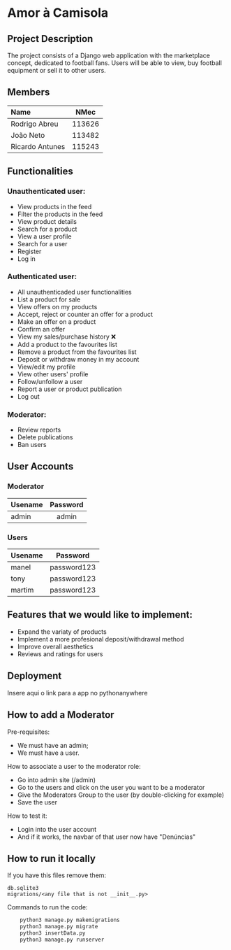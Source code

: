 # Amor à Camisola

## Project Description
The project consists of a Django web application with the marketplace concept, dedicated to football fans. Users will be able to view, buy football equipment or sell it to other users. 

## Members

| Name | NMec |
|:---|:---:|
| Rodrigo Abreu | 113626 |
| João Neto | 113482 |
| Ricardo Antunes | 115243 |


## Functionalities

### Unauthenticated user:
- View products in the feed
- Filter the products in the feed
- View product details
- Search for a product
- View a user profile
- Search for a user
- Register
- Log in


### Authenticated user:
- All unauthenticaded user functionalities
- List a product for sale
- View offers on my products
- Accept, reject or counter an offer for a product
- Make an offer on a product
- Confirm an offer
- View my sales/purchase history ❌
- Add a product to the favourites list
- Remove a product from the favourites list
- Deposit or withdraw money in my account
- View/edit my profile
- View other users' profile
- Follow/unfollow a user
- Report a user or product publication 
- Log out


### Moderator:
- Review reports 
- Delete publications 
- Ban users 


## User Accounts

### Moderator
| Usename | Password |
|:--------|:--------:|
| admin   |  admin   |

### Users 
| Usename |  Password   |
|:---|:-----------:|
| manel  | password123 |
| tony   | password123 |
| martim | password123 |

## Features that we would like to implement:
- Expand the variaty of products
- Implement a more profesional deposit/withdrawal method
- Improve overall aesthetics
- Reviews and ratings for users

## Deployment
Insere aqui o link para a app no pythonanywhere

## How to add a Moderator
Pre-requisites:
- We must have an admin;
- We must have a user.

How to associate a user to the moderator role:
- Go into admin site (/admin)
- Go to the users and click on the user you want to be a moderator
- Give the Moderators Group to the user (by double-clicking for example)
- Save the user

How to test it:
- Login into the user account
- And if it works, the navbar of that user now have "Denúncias"

## How to run it locally

If you have this files remove them:

    db.sqlite3
    migrations/<any file that is not __init__.py>

Commands to run the code:
```bash
    python3 manage.py makemigrations
    python3 manage.py migrate
    python3 insertData.py
    python3 manage.py runserver
```


